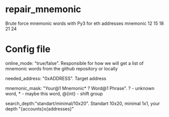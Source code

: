 # repair_mnemonic
 
Brute force mnemonic words with Py3 for eth addresses
mnemonic 12 15 18 21 24

# Config file
online_mode: "true/false". Responsible for how we will get a list of mnemonic words from the github repository or locally

needed_address: "0xADDRESS". Target address

mnemonic_mask: "Your@1 Mnemonic* ?  Word@1 Phrase". ? - unknown word, * - maybe this word, @{int} - shift group

search_depth:"standart/minimal/10x20". Standart 10x20, minimal 1x1, your depth "{accounts}x{addresses}"